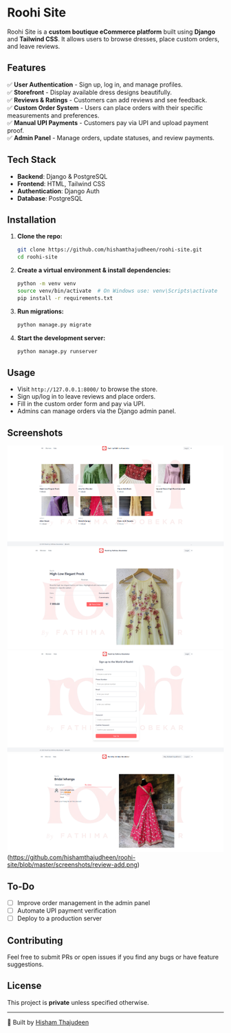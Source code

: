 # Roohi Site

Roohi Site is a **custom boutique eCommerce platform** built using **Django** and **Tailwind CSS**. It allows users to browse dresses, place custom orders, and leave reviews.

## Features

✅ **User Authentication** - Sign up, log in, and manage profiles.  
✅ **Storefront** - Display available dress designs beautifully.  
✅ **Reviews & Ratings** - Customers can add reviews and see feedback.  
✅ **Custom Order System** - Users can place orders with their specific measurements and preferences.  
✅ **Manual UPI Payments** - Customers pay via UPI and upload payment proof.  
✅ **Admin Panel** - Manage orders, update statuses, and review payments.  

## Tech Stack

- **Backend**: Django & PostgreSQL  
- **Frontend**: HTML, Tailwind CSS  
- **Authentication**: Django Auth  
- **Database**: PostgreSQL  

## Installation

1. **Clone the repo:**
   ```bash
   git clone https://github.com/hishamthajudheen/roohi-site.git
   cd roohi-site
   ```

2. **Create a virtual environment & install dependencies:**
   ```bash
   python -m venv venv
   source venv/bin/activate  # On Windows use: venv\Scripts\activate
   pip install -r requirements.txt
   ```

3. **Run migrations:**
   ```bash
   python manage.py migrate
   ```

4. **Start the development server:**
   ```bash
   python manage.py runserver
   ```

## Usage

- Visit `http://127.0.0.1:8000/` to browse the store.
- Sign up/log in to leave reviews and place orders.
- Fill in the custom order form and pay via UPI.
- Admins can manage orders via the Django admin panel.

## Screenshots


![Homepage](https://github.com/hishamthajudheen/roohi-site/blob/master/screenshots/store-front.png)
![Product Page](https://github.com/hishamthajudheen/roohi-site/blob/master/screenshots/product-details.png)
![User Registration](https://github.com/hishamthajudheen/roohi-site/blob/master/screenshots/signup.png)
![User Revies](https://github.com/hishamthajudheen/roohi-site/blob/master/screenshots/review-list.png) (https://github.com/hishamthajudheen/roohi-site/blob/master/screenshots/review-add.png)
## To-Do

- [ ] Improve order management in the admin panel
- [ ] Automate UPI payment verification
- [ ] Deploy to a production server

## Contributing
Feel free to submit PRs or open issues if you find any bugs or have feature suggestions.

## License
This project is **private** unless specified otherwise.

---
🚀 Built by [Hisham Thajudeen](https://github.com/hishamthajudheen)
